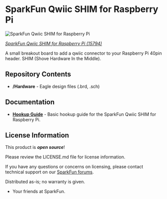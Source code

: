 SparkFun Qwiic SHIM for Raspberry Pi
========================================

![SparkFun Qwiic SHIM for Raspberry Pi](https://cdn.sparkfun.com//assets/parts/1/4/3/9/9/16385-15794-SparkFun_Qwiic_SHIM_for_Raspberry_Pi-01.jpg)

[*SparkFun Qwiic SHIM for Raspberry Pi (15794)*](https://www.sparkfun.com/products/15794)

A small breakout board to add a qwiic connector to your Raspberry Pi 40pin header. SHIM (Shove Hardware In the Middle).


Repository Contents
-------------------

* **/Hardware** - Eagle design files (.brd, .sch)

Documentation
--------------
* **[Hookup Guide](https://learn.sparkfun.com/tutorials/qwiic-shim-for-raspberry-pi-hookup-guide)** - Basic hookup guide for the SparkFun Qwiic SHIM for Raspberry Pi. 

License Information
-------------------

This product is _**open source**_! 

Please review the LICENSE.md file for license information. 

If you have any questions or concerns on licensing, please contact technical support on our [SparkFun forums](https://forum.sparkfun.com/viewforum.php?f=152).

Distributed as-is; no warranty is given.

- Your friends at SparkFun.

_<COLLABORATION CREDIT>_
